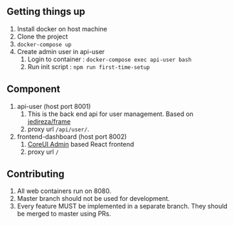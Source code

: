 Getting things up
-
1. Install docker on host machine
2. Clone the project
3. `docker-compose up`
4. Create admin user in api-user
    1. Login to container : `docker-compose exec api-user bash`
    2. Run init script : `npm run first-time-setup`
    
    
Component
-

1. api-user (host port 8001)
    1. This is the back end api for user management. Based on [jedireza/frame](https://github.com/jedireza/frame)
    2. proxy url `/api/user/`.
2. frontend-dashboard (host port 8002)
    1. [CoreUI Admin]() based React frontend
    2. proxy url `/`
    
Contributing
-

1. All web containers run on 8080.
2. Master branch should not be used for development.
3. Every feature MUST be implemented in a separate branch. They should be merged to master using PRs.